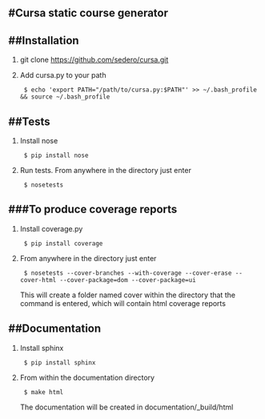 #Cursa static course generator
------------------------------------------

##Installation
-------------

1. git clone https://github.com/sedero/cursa.git

2. Add cursa.py to your path


        $ echo 'export PATH="/path/to/cursa.py:$PATH"' >> ~/.bash_profile && source ~/.bash_profile


##Tests
------

1. Install nose


        $ pip install nose

2. Run tests. From anywhere in the directory just enter 


        $ nosetests

###To produce coverage reports
------------------------------

1. Install coverage.py


        $ pip install coverage

2. From anywhere in the directory just enter


        $ nosetests --cover-branches --with-coverage --cover-erase --cover-html --cover-package=dom --cover-package=ui

   This will create a folder named cover within the directory that the command is entered, which will contain html coverage reports

##Documentation
----------------

1. Install sphinx


        $ pip install sphinx

2. From within the documentation directory


        $ make html

   The documentation will be created in documentation/_build/html

